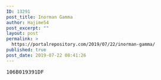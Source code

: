 ```yaml
---
ID: 13291
post_title: Inorman Gamma
author: Hajime54
post_excerpt: ""
layout: post
permalink: >
  https://portalrepository.com/2019/07/22/inorman-gamma/
published: true
post_date: 2019-07-22 08:41:26
---
```

<pre>106B019391DF</pre>